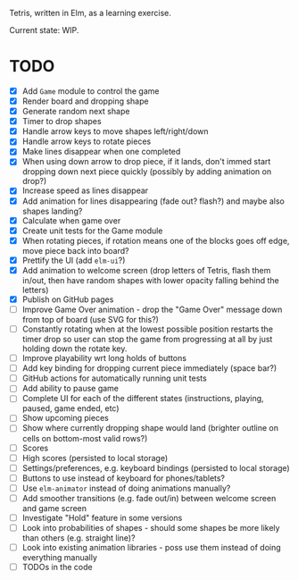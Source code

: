 Tetris, written in Elm, as a learning exercise.

Current state: WIP.

# TODO
- [x] Add `Game` module to control the game
- [x] Render board and dropping shape
- [x] Generate random next shape
- [x] Timer to drop shapes
- [x] Handle arrow keys to move shapes left/right/down
- [x] Handle arrow keys to rotate pieces
- [x] Make lines disappear when one completed
- [x] When using down arrow to drop piece, if it lands, don't immed start dropping down next piece quickly (possibly
      by adding animation on drop?)
- [x] Increase speed as lines disappear
- [x] Add animation for lines disappearing (fade out? flash?) and maybe also shapes landing?
- [x] Calculate when game over
- [x] Create unit tests for the Game module
- [x] When rotating pieces, if rotation means one of the blocks goes off edge, move piece back into board?
- [x] Prettify the UI (add `elm-ui`?)
- [x] Add animation to welcome screen (drop letters of Tetris, flash them  in/out, then have random shapes with lower
      opacity falling behind the letters)
- [x] Publish on GitHub pages
- [ ] Improve Game Over animation - drop the "Game Over" message down from top of board (use SVG for this?)
- [ ] Constantly rotating when at the lowest possible position restarts the timer drop so user can stop the game from
      progressing at all by just holding down the rotate key.
- [ ] Improve playability wrt long holds of buttons
- [ ] Add key binding for dropping current piece immediately (space bar?)
- [ ] GitHub actions for automatically running unit tests
- [ ] Add ability to pause game
- [ ] Complete UI for each of the different states (instructions, playing, paused, game ended, etc)
- [ ] Show upcoming pieces
- [ ] Show where currently dropping shape would land (brighter outline on cells on bottom-most valid rows?)
- [ ] Scores
- [ ] High scores (persisted to local storage)
- [ ] Settings/preferences, e.g. keyboard bindings (persisted to local storage)
- [ ] Buttons to use instead of keyboard for phones/tablets?
- [ ] Use `elm-animator` instead of doing animations manually?
- [ ] Add smoother transitions (e.g. fade out/in) between welcome screen and game screen
- [ ] Investigate "Hold" feature in some versions
- [ ] Look into probabilities of shapes - should some shapes be more likely than others (e.g. straight line)?
- [ ] Look into existing animation libraries - poss use them instead of doing everything manually
- [ ] TODOs in the code
